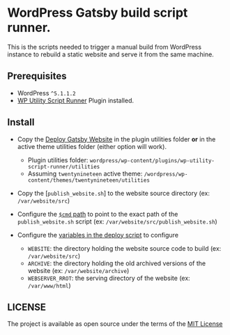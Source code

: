 # WordPress Gatsby build script runner.

This is the scripts needed to trigger a manual build from WordPress instance to
rebuild a static website and serve it from the same machine.

## Prerequisites
- WordPress `^5.1.1.2`
- [WP Utility Script Runner](https://wordpress.org/plugins/wp-utility-script-runner/) Plugin installed.

## Install
- Copy the [Deploy Gatsby Website](./wordpress/wp-content/plugins/wp-utility-script-runner/utilities/deploy-website.php) in the
plugin utilities folder **or** in the active theme utilities folder (either option will work).
  + Plugin utilities folder: `wordpress/wp-content/plugins/wp-utility-script-runner/utilities`
  + Assuming `twentynineteen` active theme: `/wordpress/wp-content/themes/twentynineteen/utilities`

- Copy the [`publish_website.sh`] to the website source directory (ex: `/var/website/src`)
- Configure the [`$cmd` path](./wordpress/wp-content/plugins/wp-utility-script-runner/utilities/deploy-website.php#L72)
to point to the exact path of the `publish_website.sh` script (ex: `/var/website/src/publish_website.sh`)
- Configure the [variables in the deploy script](./website/publish_website.sh#L5-L7) to configure
  + `WEBSITE`: the directory holding the website source code to build (ex: `/var/website/src`)
  + `ARCHIVE`: the directory holding the old archived versions of the website (ex: `/var/website/archive`)
  + `WEBSERVER_RROT`: the serving directory of the website (ex: `/var/www/html`)

## LICENSE

The project is available as open source under the terms of the [MIT License](/LICENSE.md)
